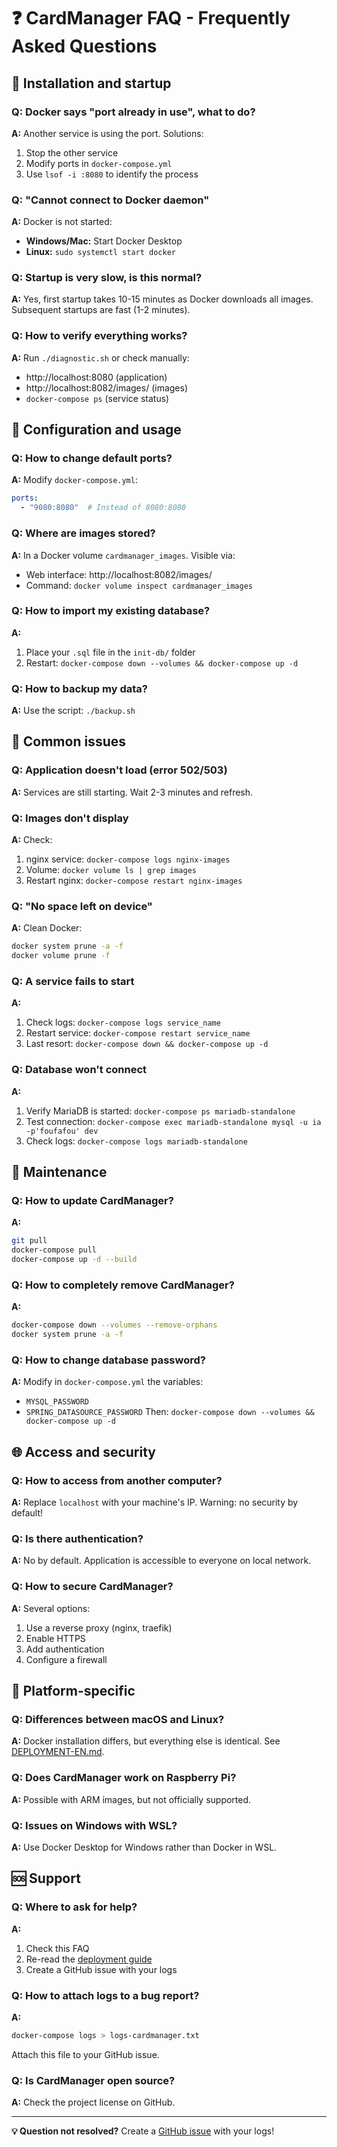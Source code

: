 # ❓ CardManager FAQ - Frequently Asked Questions

## 🚀 Installation and startup

### Q: Docker says "port already in use", what to do?
**A:** Another service is using the port. Solutions:
1. Stop the other service
2. Modify ports in `docker-compose.yml`
3. Use `lsof -i :8080` to identify the process

### Q: "Cannot connect to Docker daemon"
**A:** Docker is not started:
- **Windows/Mac:** Start Docker Desktop
- **Linux:** `sudo systemctl start docker`

### Q: Startup is very slow, is this normal?
**A:** Yes, first startup takes 10-15 minutes as Docker downloads all images. Subsequent startups are fast (1-2 minutes).

### Q: How to verify everything works?
**A:** Run `./diagnostic.sh` or check manually:
- http://localhost:8080 (application)
- http://localhost:8082/images/ (images)
- `docker-compose ps` (service status)

## 🔧 Configuration and usage

### Q: How to change default ports?
**A:** Modify `docker-compose.yml`:
```yaml
ports:
  - "9080:8080"  # Instead of 8080:8080
```

### Q: Where are images stored?
**A:** In a Docker volume `cardmanager_images`. Visible via:
- Web interface: http://localhost:8082/images/
- Command: `docker volume inspect cardmanager_images`

### Q: How to import my existing database?
**A:**
1. Place your `.sql` file in the `init-db/` folder
2. Restart: `docker-compose down --volumes && docker-compose up -d`

### Q: How to backup my data?
**A:** Use the script: `./backup.sh`

## 🐛 Common issues

### Q: Application doesn't load (error 502/503)
**A:** Services are still starting. Wait 2-3 minutes and refresh.

### Q: Images don't display
**A:** Check:
1. nginx service: `docker-compose logs nginx-images`
2. Volume: `docker volume ls | grep images`
3. Restart nginx: `docker-compose restart nginx-images`

### Q: "No space left on device"
**A:** Clean Docker:
```bash
docker system prune -a -f
docker volume prune -f
```

### Q: A service fails to start
**A:**
1. Check logs: `docker-compose logs service_name`
2. Restart service: `docker-compose restart service_name`
3. Last resort: `docker-compose down && docker-compose up -d`

### Q: Database won't connect
**A:**
1. Verify MariaDB is started: `docker-compose ps mariadb-standalone`
2. Test connection: `docker-compose exec mariadb-standalone mysql -u ia -p'foufafou' dev`
3. Check logs: `docker-compose logs mariadb-standalone`

## 💾 Maintenance

### Q: How to update CardManager?
**A:**
```bash
git pull
docker-compose pull
docker-compose up -d --build
```

### Q: How to completely remove CardManager?
**A:**
```bash
docker-compose down --volumes --remove-orphans
docker system prune -a -f
```

### Q: How to change database password?
**A:** Modify in `docker-compose.yml` the variables:
- `MYSQL_PASSWORD`
- `SPRING_DATASOURCE_PASSWORD`
Then: `docker-compose down --volumes && docker-compose up -d`

## 🌐 Access and security

### Q: How to access from another computer?
**A:** Replace `localhost` with your machine's IP. Warning: no security by default!

### Q: Is there authentication?
**A:** No by default. Application is accessible to everyone on local network.

### Q: How to secure CardManager?
**A:** Several options:
1. Use a reverse proxy (nginx, traefik)
2. Enable HTTPS
3. Add authentication
4. Configure a firewall

## 📱 Platform-specific

### Q: Differences between macOS and Linux?
**A:** Docker installation differs, but everything else is identical. See [DEPLOYMENT-EN.md](../DEPLOYMENT-EN.md).

### Q: Does CardManager work on Raspberry Pi?
**A:** Possible with ARM images, but not officially supported.

### Q: Issues on Windows with WSL?
**A:** Use Docker Desktop for Windows rather than Docker in WSL.

## 🆘 Support

### Q: Where to ask for help?
**A:**
1. Check this FAQ
2. Re-read the [deployment guide](../DEPLOYMENT-EN.md)
3. Create a GitHub issue with your logs

### Q: How to attach logs to a bug report?
**A:**
```bash
docker-compose logs > logs-cardmanager.txt
```
Attach this file to your GitHub issue.

### Q: Is CardManager open source?
**A:** Check the project license on GitHub.

---

**💡 Question not resolved?** Create a [GitHub issue](https://github.com/ialame/docker-cardmanager-github/issues) with your logs!
